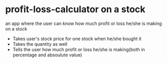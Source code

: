 # profit-loss-calculator on a stock 

an app where the user can know how much profit or loss he/she is making on a stock

- Takes user's stock price for one stock when he/she bought it
- Takes the quantity as well
- Tells the user how much profit or loss he/she is making(both in percentage and absoulute value)
